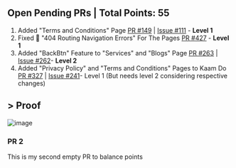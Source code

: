 ## Open Pending PRs | Total Points: 55

1. Added "Terms and Conditions" Page [PR #149](https://github.com/omrajsharma/bigohhh.com/pull/149) | [Issue #111](https://github.com/omrajsharma/bigohhh.com/issues/111) - **Level 1**
2. Fixed 🐞 "404 Routing Navigation Errors" For The Pages [PR #427](https://github.com/abhay-raj19/FitBody/pull/427) - **Level 1**
3. Added "BackBtn" Feature to "Services" and "Blogs" Page [PR #263](https://github.com/Nactore-Org/Nacto-Care/pull/263) | [Issue #262](https://github.com/Nactore-Org/Nacto-Care/issues/262)- **Level 2**
4. Added "Privacy Policy" and "Terms and Conditions" Pages to Kaam Do [PR #327](https://github.com/PatilHarshh/Kaam-Do/pull/327) | [Issue #241](https://github.com/PatilHarshh/Kaam-Do/issues/241)- Level 1 (But needs level 2 considering respective changes)




## > Proof


![image](https://github.com/user-attachments/assets/879cd6e9-c777-45e3-b753-01d58044ca52)


### PR 2 

This is my second empty PR to balance points
